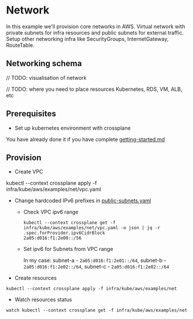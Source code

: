# Network

In this example we'll provision core networks in AWS. Virtual network with private subnets for infra resources and
public subnets for external traffic. Setup other networking infra like SecurityGroups, InternetGateway, RouteTable.

## Networking schema

// TODO: visualisation of network

// TODO: where you need to place resources Kubernetes, RDS, VM, ALB, etc

## Prerequisites

* Set up kubernetes environment with crossplane

You have already done it if you have complete [getting-started.md](../../docs/getting-started.md)

## Provision

* Create VPC

kubectl --context crossplane apply -f infra/kube/aws/examples/net/vpc.yaml

* Change hardcoded IPv6 prefixes in [public-subnets.yaml](public-subnets.yaml)

  * Check VPC ipv6 range
    ```
    kubectl --context crossplane get -f infra/kube/aws/examples/net/vpc.yaml -o json | jq -r .spec.forProvider.ipv6CidrBlock
    2a05:d016:f1:2e00::/56
    ```
  * Set ipv6 for Subnets from VPC range

    In my case: subnet-a - `2a05:d016:f1:2e01::/64`, subnet-b - `2a05:d016:f1:2e02::/64`, subnet-c - `2a05:d016:f1:2e02::/64`

* Create resources

```shell
kubectl --context crossplane apply -f infra/kube/aws/examples/net
```

* Watch resources status

```shell
watch kubectl --context crossplane get -f infra/kube/aws/examples/net
```
